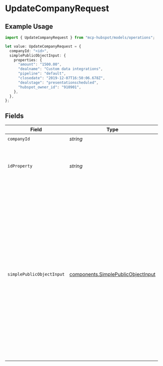 # UpdateCompanyRequest

## Example Usage

```typescript
import { UpdateCompanyRequest } from "mcp-hubspot/models/operations";

let value: UpdateCompanyRequest = {
  companyId: "<id>",
  simplePublicObjectInput: {
    properties: {
      "amount": "1500.00",
      "dealname": "Custom data integrations",
      "pipeline": "default",
      "closedate": "2019-12-07T16:50:06.678Z",
      "dealstage": "presentationscheduled",
      "hubspot_owner_id": "910901",
    },
  },
};
```

## Fields

| Field                                                                                                                                                                                                                                                                                                                                                   | Type                                                                                                                                                                                                                                                                                                                                                    | Required                                                                                                                                                                                                                                                                                                                                                | Description                                                                                                                                                                                                                                                                                                                                             | Example                                                                                                                                                                                                                                                                                                                                                 |
| ------------------------------------------------------------------------------------------------------------------------------------------------------------------------------------------------------------------------------------------------------------------------------------------------------------------------------------------------------- | ------------------------------------------------------------------------------------------------------------------------------------------------------------------------------------------------------------------------------------------------------------------------------------------------------------------------------------------------------- | ------------------------------------------------------------------------------------------------------------------------------------------------------------------------------------------------------------------------------------------------------------------------------------------------------------------------------------------------------- | ------------------------------------------------------------------------------------------------------------------------------------------------------------------------------------------------------------------------------------------------------------------------------------------------------------------------------------------------------- | ------------------------------------------------------------------------------------------------------------------------------------------------------------------------------------------------------------------------------------------------------------------------------------------------------------------------------------------------------- |
| `companyId`                                                                                                                                                                                                                                                                                                                                             | *string*                                                                                                                                                                                                                                                                                                                                                | :heavy_check_mark:                                                                                                                                                                                                                                                                                                                                      | N/A                                                                                                                                                                                                                                                                                                                                                     |                                                                                                                                                                                                                                                                                                                                                         |
| `idProperty`                                                                                                                                                                                                                                                                                                                                            | *string*                                                                                                                                                                                                                                                                                                                                                | :heavy_minus_sign:                                                                                                                                                                                                                                                                                                                                      | The name of a property whose values are unique for this object                                                                                                                                                                                                                                                                                          |                                                                                                                                                                                                                                                                                                                                                         |
| `simplePublicObjectInput`                                                                                                                                                                                                                                                                                                                               | [components.SimplePublicObjectInput](../../models/components/simplepublicobjectinput.md)                                                                                                                                                                                                                                                                | :heavy_check_mark:                                                                                                                                                                                                                                                                                                                                      | N/A                                                                                                                                                                                                                                                                                                                                                     | {<br/>"properties": {<br/>"amount": "1500.00",<br/>"dealname": "Custom data integrations",<br/>"pipeline": "default",<br/>"closedate": "2019-12-07T16:50:06.678Z",<br/>"dealstage": "presentationscheduled",<br/>"hubspot_owner_id": "910901"<br/>},<br/>"associations": [<br/>{<br/>"to": {<br/>"id": "101"<br/>},<br/>"types": [<br/>{<br/>"associationCategory": "HUBSPOT_DEFINED",<br/>"associationTypeId": 2<br/>}<br/>]<br/>}<br/>]<br/>} |